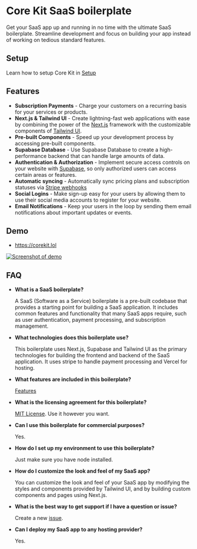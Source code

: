 # Core Kit SaaS boilerplate

Get your SaaS app up and running in no time with the ultimate SaaS boilerplate. Streamline development and focus on building your app instead of working on tedious standard features.

## Setup

Learn how to setup Core Kit in [Setup](Setup.md)

## Features

- **Subscription Payments** - Charge your customers on a recurring basis for your services or products.
- **Next.js & Tailwind UI** - Create lightning-fast web applications with ease by combining the power of the [Next.js](https://nextjs.org/) framework with the customizable components of [Tailwind UI](https://tailwindcss.com/).
- **Pre-built Components** - Speed up your development process by accessing pre-built components.
- **Supabase Database** - Use Supabase Database to create a high-performance backend that can handle large amounts of data.
- **Authentication & Authorization** - Implement secure access controls on your website with [Supabase](https://supabase.com/docs/guides/auth/overview), so only authorized users can access certain areas or features.
- **Automatic syncing** - Automatically sync pricing plans and subscription statuses via [Stripe webhooks](https://stripe.com/docs/webhooks)
- **Social Logins** - Make sign-up easy for your users by allowing them to use their social media accounts to register for your website.
- **Email Notifications** - Keep your users in the loop by sending them email notifications about important updates or events.

## Demo

- https://corekit.lol

[![Screenshot of demo](./public/demo.png)](https://corekit.lol)

## FAQ

- **What is a SaaS boilerplate?**

  A SaaS (Software as a Service) boilerplate is a pre-built codebase that provides a starting point for building a SaaS application. It includes common features and functionality that many SaaS apps require, such as user authentication, payment processing, and subscription management.
  
- **What technologies does this boilerplate use?**

  This boilerplate uses Next.js, Supabase and Tailwind UI as the primary technologies for building the frontend and backend of the SaaS application. It uses stripe to handle payment processing and Vercel for hosting.

- **What features are included in this boilerplate?**

  [Features](https://github.com/grannybter/core-kit#features)

- **What is the licensing agreement for this boilerplate?**

  [MIT License](https://github.com/grannybter/core-kit/blob/main/LICENSE). Use it however you want.

- **Can I use this boilerplate for commercial purposes?**

  Yes.

- **How do I set up my environment to use this boilerplate?**

  Just make sure you have node installed.

- **How do I customize the look and feel of my SaaS app?**

  You can customize the look and feel of your SaaS app by modifying the styles and components provided by Tailwind UI, and by building custom components and pages using Next.js.

- **What is the best way to get support if I have a question or issue?**

  Create a new [issue](https://github.com/grannybter/core-kit/issues).

- **Can I deploy my SaaS app to any hosting provider?**

  Yes.
